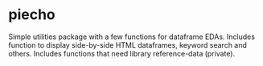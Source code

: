 # piecho
Simple utilities package with a few functions for dataframe EDAs.
Includes function to display side-by-side HTML dataframes, keyword search and others. 
Includes functions that need library reference-data (private).
